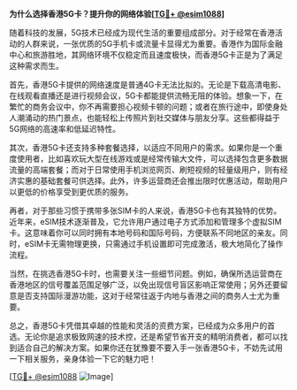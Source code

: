 **为什么选择香港5G卡？提升你的网络体验[[TG💪+ @esim1088](https://t.me/s/esim1088)]**

随着科技的发展，5G技术已经成为现代生活的重要组成部分。对于经常在香港活动的人群来说，一张优质的5G手机卡或流量卡显得尤为重要。香港作为国际金融中心和旅游胜地，其网络环境不仅稳定而且速度极快，而香港5G卡正是为了满足这种需求而生。

首先，香港5G卡提供的网络速度是普通4G卡无法比拟的。无论是下载高清电影、在线观看直播还是进行视频会议，5G卡都能提供流畅无阻的体验。想象一下，在繁忙的商务会议中，你不再需要担心视频卡顿的问题；或者在旅行途中，即使身处人潮涌动的热门景点，也能轻松上传照片到社交媒体与朋友分享。这些都得益于5G网络的高速率和低延迟特性。

其次，香港5G卡还支持多种套餐选择，以适应不同用户的需求。如果你是一个重度使用者，比如喜欢玩大型在线游戏或是经常传输大文件，可以选择包含更多数据流量的高端套餐；而对于日常使用手机浏览网页、刷短视频的轻量级用户，则有经济实惠的基础套餐可供选择。此外，许多运营商还会推出限时优惠活动，帮助用户以更低的价格享受到更优质的服务。

再者，对于那些习惯于携带多张SIM卡的人来说，香港5G卡也有其独特的优势。近年来，eSIM技术逐渐普及，它允许用户通过电子方式添加和管理多个虚拟SIM卡。这意味着你可以同时拥有本地号码和国际号码，方便联系不同地区的亲友。同时，eSIM卡无需物理更换，只需通过手机设置即可完成激活，极大地简化了操作流程。

当然，在挑选香港5G卡时，也需要关注一些细节问题。例如，确保所选运营商在香港地区的信号覆盖范围足够广泛，以免出现信号盲区影响正常使用；另外还要留意是否支持国际漫游功能，这对于经常往返于内地与香港之间的商务人士尤为重要。

总之，香港5G卡凭借其卓越的性能和灵活的资费方案，已经成为众多用户的首选。无论你是追求极致网速的技术控，还是希望节省开支的精明消费者，都可以找到适合自己的解决方案。如果你还在犹豫要不要入手一张香港5G卡，不妨先试用一下相关服务，亲身体验一下它的魅力吧！

[[TG💪+ @esim1088](https://t.me/s/esim1088) ![Image](https://i.postimg.cc/4NQfJmqS/Snipaste-2025-05-13-00-14-12.png)]